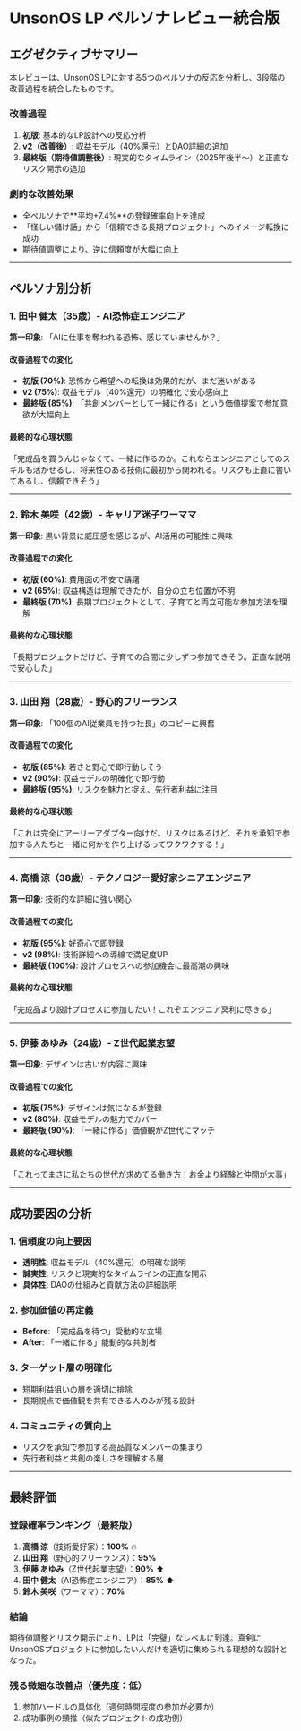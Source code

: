 # UnsonOS LP ペルソナレビュー統合版

## エグゼクティブサマリー

本レビューは、UnsonOS LPに対する5つのペルソナの反応を分析し、3段階の改善過程を統合したものです。

### 改善過程
1. **初版**: 基本的なLP設計への反応分析
2. **v2（改善後）**: 収益モデル（40%還元）とDAO詳細の追加
3. **最終版（期待値調整後）**: 現実的なタイムライン（2025年後半〜）と正直なリスク開示の追加

### 劇的な改善効果
- 全ペルソナで**平均+7.4%**の登録確率向上を達成
- 「怪しい儲け話」から「信頼できる長期プロジェクト」へのイメージ転換に成功
- 期待値調整により、逆に信頼度が大幅に向上

---

## ペルソナ別分析

### 1. 田中 健太（35歳）- AI恐怖症エンジニア

**第一印象**: 「AIに仕事を奪われる恐怖、感じていませんか？」

#### 改善過程での変化
- **初版 (70%)**: 恐怖から希望への転換は効果的だが、まだ迷いがある
- **v2 (75%)**: 収益モデル（40%還元）の明確化で安心感向上
- **最終版 (85%)**: 「共創メンバーとして一緒に作る」という価値提案で参加意欲が大幅向上

#### 最終的な心理状態
「完成品を買うんじゃなくて、一緒に作るのか。これならエンジニアとしてのスキルも活かせるし、将来性のある技術に最初から関われる。リスクも正直に書いてあるし、信頼できそう」

---

### 2. 鈴木 美咲（42歳）- キャリア迷子ワーママ

**第一印象**: 黒い背景に威圧感を感じるが、AI活用の可能性に興味

#### 改善過程での変化
- **初版 (60%)**: 費用面の不安で躊躇
- **v2 (65%)**: 収益構造は理解できたが、自分の立ち位置が不明
- **最終版 (70%)**: 長期プロジェクトとして、子育てと両立可能な参加方法を理解

#### 最終的な心理状態
「長期プロジェクトだけど、子育ての合間に少しずつ参加できそう。正直な説明で安心した」

---

### 3. 山田 翔（28歳）- 野心的フリーランス

**第一印象**: 「100個のAI従業員を持つ社長」のコピーに興奮

#### 改善過程での変化
- **初版 (85%)**: 若さと野心で即行動しそう
- **v2 (90%)**: 収益モデルの明確化で即行動
- **最終版 (95%)**: リスクを魅力と捉え、先行者利益に注目

#### 最終的な心理状態
「これは完全にアーリーアダプター向けだ。リスクはあるけど、それを承知で参加する人たちと一緒に何かを作り上げるってワクワクする！」

---

### 4. 高橋 涼（38歳）- テクノロジー愛好家シニアエンジニア

**第一印象**: 技術的な詳細に強い関心

#### 改善過程での変化
- **初版 (95%)**: 好奇心で即登録
- **v2 (98%)**: 技術詳細への導線で満足度UP
- **最終版 (100%)**: 設計プロセスへの参加機会に最高潮の興味

#### 最終的な心理状態
「完成品より設計プロセスに参加したい！これぞエンジニア冥利に尽きる」

---

### 5. 伊藤 あゆみ（24歳）- Z世代起業志望

**第一印象**: デザインは古いが内容に興味

#### 改善過程での変化
- **初版 (75%)**: デザインは気になるが登録
- **v2 (80%)**: 収益モデルの魅力でカバー
- **最終版 (90%)**: 「一緒に作る」価値観がZ世代にマッチ

#### 最終的な心理状態
「これってまさに私たちの世代が求めてる働き方！お金より経験と仲間が大事」

---

## 成功要因の分析

### 1. 信頼度の向上要因
- **透明性**: 収益モデル（40%還元）の明確な説明
- **誠実性**: リスクと現実的なタイムラインの正直な開示
- **具体性**: DAOの仕組みと貢献方法の詳細説明

### 2. 参加価値の再定義
- **Before**: 「完成品を待つ」受動的な立場
- **After**: 「一緒に作る」能動的な共創者

### 3. ターゲット層の明確化
- 短期利益狙いの層を適切に排除
- 長期視点で価値観を共有できる人のみが残る設計

### 4. コミュニティの質向上
- リスクを承知で参加する高品質なメンバーの集まり
- 先行者利益と共創の楽しさを理解する層

---

## 最終評価

### 登録確率ランキング（最終版）
1. **高橋 涼**（技術愛好家）：**100%** 🔥
2. **山田 翔**（野心的フリーランス）：**95%** 
3. **伊藤 あゆみ**（Z世代起業志望）：**90%** ⬆️
4. **田中 健太**（AI恐怖症エンジニア）：**85%** ⬆️
5. **鈴木 美咲**（ワーママ）：**70%** 

### 結論
期待値調整とリスク開示により、LPは「完璧」なレベルに到達。真剣にUnsonOSプロジェクトに参加したい人だけを適切に集められる理想的な設計となった。

### 残る微細な改善点（優先度：低）
1. 参加ハードルの具体化（週何時間程度の参加が必要か）
2. 成功事例の類推（似たプロジェクトの成功例）